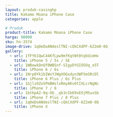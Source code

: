 ```yaml
---
layout: produk-casinghp
title: Kakamo Moana iPhone Case
categories: apple

# Produk
product-title: Kakamo Moana iPhone Case
harga: 90000
sku: hn-3574
image-drive: 1q0eDoANdeslTNI-cQkCXdPF-6Z2m0-0Q
gallery:
  - url: 1fFYb1QwC44KfLpw9mfKqtWt0tqkUimHx
    title: iPhone 5 / 5s / SE
  - url: 1WBowkDnQf0WBSnf-SIgyDYGIO5Oq_o5T
    title: iPhone 6 / 6s
  - url: 1Nrp0Yk1bIWxYJWgXOGxdyn3WFSmSRcDl
    title: iPhone 6 Plus / 6s Plus
  - url: 1GjlzOZoSPmBWslxRmyAKvOtIXLcrNgNc
    title: iPhone 7 / 8
  - url: 1bthpA2-9q-Ob__qk3cSk69xEOjM5uxSb
    title: iPhone 7 Plus / 8 Plus
  - url: 1q0eDoANdeslTNI-cQkCXdPF-6Z2m0-0Q
    title: iPhone X
---
```

